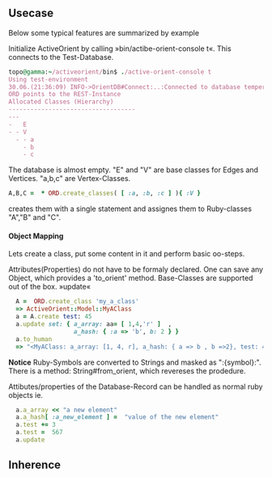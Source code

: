 ## Usecase
Below some typical features are summarized by example

Initialize ActiveOrient by calling »bin/actibe-orient-console t«.
This connects to the Test-Database.

 ```ruby
 topo@gamma:~/activeorient/bin$ ./active-orient-console t
 Using test-environment
 30.06.(21:36:09) INFO->OrientDB#Connect:..:Connected to database tempera
 ORD points to the REST-Instance
 Allocated Classes (Hierarchy)
 -----------------------------------
 ---
 -   E
 - - V
   - - a
     - b
     - c

```
The database is almost empty. "E" and "V" are base classes for Edges and Vertices.
"a,b,c" are Vertex-Classes. 
```ruby
A,B,C =  * ORD.create_classes( [ :a, :b, :c ] ){ :V } 
```
creates them with a single statement and assignes them to Ruby-classes "A","B" and "C". 

#### Object Mapping
Lets create a class, put some content in it and perform basic oo-steps.

Attributes(Properties) do not have to be formaly declared. One can save any Object, which
provides a 'to_orient' method. Base-Classes are supported out of the box.
»update«  

``` ruby
  A =  ORD.create_class 'my_a_class'
  => ActiveOrient::Model::MyAClass
  a = A.create test: 45
  a.update set: { a_array: aa= [ 1,4,'r' ]  , 
                  a_hash: { :a => 'b', b: 2 } }
  a.to_human
  => "<MyAClass: a_array: [1, 4, r], a_hash: { a => b , b =>2}, test: 45>" 

```
**Notice** Ruby-Symbols are converted to Strings and masked as ":{symbol}:".
There is a method: String#from_orient, which revereses the prodedure.

Attibutes/properties of the Database-Record  can be handled as normal ruby objects ie.
 
``` ruby
  a.a_array << "a new element"
  a.a_hash[ :a_new_element ] =  "value of the new element"
  a.test += 3
  a.test =  567
  a.update
```

## Inherence

